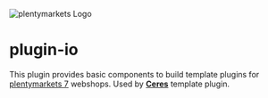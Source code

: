 ![plentymarkets Logo](http://www.plentymarkets.eu/layout/pm/images/logo/plentymarkets-logo.jpg)
# plugin-io
This plugin provides basic components to build template plugins for [plentymarkets 7](https://www.plentymarkets.eu/tour/) webshops. Used by **[Ceres](https://github.com/plentymarkets/plugin-ceres)** template plugin.
